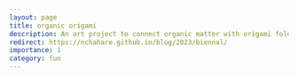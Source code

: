 ```yaml
---
layout: page
title: organic origami
description: An art project to connect organic matter with origami folds
redirect: https://nchahare.github.io/blog/2023/biennal/
importance: 1
category: fun
---
```

